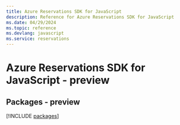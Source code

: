 ```yaml
---
title: Azure Reservations SDK for JavaScript
description: Reference for Azure Reservations SDK for JavaScript
ms.date: 04/29/2024
ms.topic: reference
ms.devlang: javascript
ms.service: reservations
---
```

# Azure Reservations SDK for JavaScript - preview
## Packages - preview
[!INCLUDE [packages](reservations-index.md)]